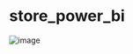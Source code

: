 # store_power_bi
![image](https://github.com/GauravWadhwani5907/store_power_bi/assets/87112353/519f72f0-be26-45c4-b580-061c9cda23a0)
